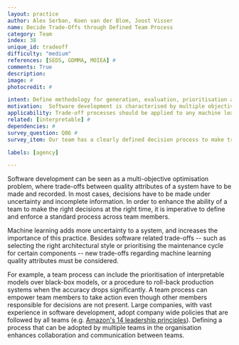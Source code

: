 ```yaml
---
layout: practice
author: Alex Serban, Koen van der Blom, Joost Visser
name: Decide Trade-Offs through Defined Team Process
category: Team
index: 38
unique_id: tradeoff
difficulty: "medium"
references: [SEDS, GDMMA, MOIEA] #
comments: True
description:
image: #
photocredit: #

intent: Define methodology for generation, evaluation, prioritisation and selection of solution alternatives. #
motivation:  Software development is characterised by multiple objectives and constraints, uncertainty and incomplete information. Moreover, the problem parameters change very often. #
applicability: Trade-off processes should be applied to any machine learning application. #
related: [interpretable] #
dependencies: #
survey_question: Q86 #
survey_item: Our team has a clearly defined decision process to make trade-offs between competing quality attributes (e.g. between accuracy, explainability, resource consumption).

labels: [agency]

---
```


Software development can be seen as a multi-objective optimisation problem, where trade-offs between quality attributes of a system have to be made and recorded.
In most cases, decisions have to be made under uncertainty and incomplete information.
In order to enhance the ability of a team to make the right decisions at the right time, it is imperative to define and enforce a standard process across team members.

Machine learning adds more uncertainty to a system, and increases the importance of this practice.
Besides software related trade-offs -- such as selecting the right architectural style or prioritising the maintenance cycle for certain components -- new trade-offs regarding machine learning quality attributes must be considered.

For example, a team process can include the prioritisation of interpretable models over black-box models, or a procedure to roll-back production systems when the accuracy drops significantly.
A team process can empower team members to take action even though other members responsible for decisions are not present.
Large companies, with vast experience in software development, adopt company wide policies that are followed by all teams (e.g. <a href="https://www.aboutamazon.com/about-us/leadership-principles">Amazon's 14 leadership principles</a>).
Defining a process that can be adopted by multiple teams in the organisation enhances collaboration and communication between teams.
